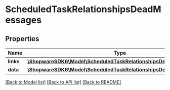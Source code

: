 # ScheduledTaskRelationshipsDeadMessages

## Properties
Name | Type | Description | Notes
------------ | ------------- | ------------- | -------------
**links** | [**\ShopwareSDK6\Model\ScheduledTaskRelationshipsDeadMessagesLinks**](ScheduledTaskRelationshipsDeadMessagesLinks.md) |  | [optional] 
**data** | [**\ShopwareSDK6\Model\ScheduledTaskRelationshipsDeadMessagesData[]**](ScheduledTaskRelationshipsDeadMessagesData.md) |  | [optional] 

[[Back to Model list]](../../README.md#documentation-for-models) [[Back to API list]](../../README.md#documentation-for-api-endpoints) [[Back to README]](../../README.md)

